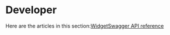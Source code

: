 # Developer

Here are the articles in this section:[Widget](widget.md)[Swagger API reference](swagger-api-reference.md)

